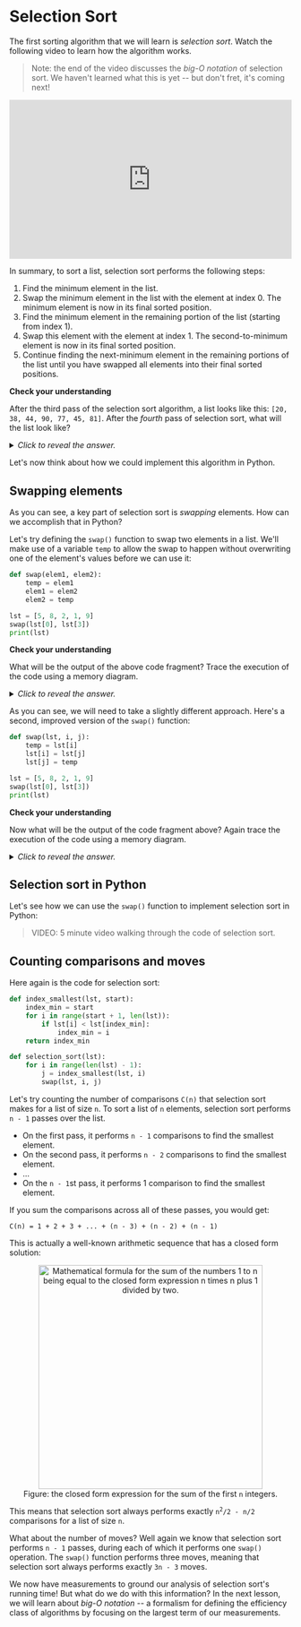 # Selection Sort

The first sorting algorithm that we will learn is *selection sort*. Watch the following video to learn how the algorithm works.

> Note: the end of the video discusses the *big-O notation* of selection sort. We haven't learned what this is yet -- but don't fret, it's coming next!

<div
  style="position: relative; padding-bottom: 56.25%; height: 0;">
  <iframe
    src="https://www.youtube.com/embed/g-PGLbMth_g"
    title="YouTube video player"
    frameborder="0"
    allow="accelerometer; autoplay; clipboard-write; encrypted-media; gyroscope; picture-in-picture"
    allowfullscreen
    style="position: absolute; top: 0; left: 0; width: 100%; height: 100%;">
  </iframe>
</div>

In summary, to sort a list, selection sort performs the following steps:

1. Find the minimum element in the list.
2. Swap the minimum element in the list with the element at index 0. The minimum element is now in its final sorted position.
3. Find the minimum element in the remaining portion of the list (starting from index 1).
4. Swap this element with the element at index 1. The second-to-minimum element is now in its final sorted position.
5. Continue finding the next-minimum element in the remaining portions of the list until you have swapped all elements into their final sorted positions.

<aside>
<b>Check your understanding</b>
<p>After the third pass of the selection sort algorithm, a list looks like this: <code>[20, 38, 44, 90, 77, 45, 81]</code>. After the <i>fourth</i> pass of selection sort, what will the list look like?</p>
<details>
<summary>
<i>Click to reveal the answer.</i>
</summary>
<p><b>Answer.</b>The fourth iteration of selection sort will look for the minimum element starting from index 3 in the list. In the unsorted portion of the list, 45 is the minimum element. Therefore, it will be swapped with the element at index 3, making this list: <code>[20, 38, 44, 45, 77, 90, 81]</code>.</p>
</details>
</aside>

Let's now think about how we could implement this algorithm in Python.

## Swapping elements

As you can see, a key part of selection sort is *swapping* elements. How can we accomplish that in Python?

Let's try defining the `swap()` function to swap two elements in a list. We'll make use of a variable `temp` to allow the swap to happen without overwriting one of the element's values before we can use it:

```python
def swap(elem1, elem2):
    temp = elem1
    elem1 = elem2
    elem2 = temp

lst = [5, 8, 2, 1, 9]
swap(lst[0], lst[3])
print(lst)
```

<aside>
<b>Check your understanding</b>
<p>What will be the output of the above code fragment? Trace the execution of the code using a memory diagram.</p>
<details>
<summary>
<i>Click to reveal the answer.</i>
</summary>
<p><b>Answer.</b> Insert 2-3 minute video with slides here.</p>
</details>
</aside>

As you can see, we will need to take a slightly different approach. Here's a second, improved version of the `swap()` function:

```python
def swap(lst, i, j):
    temp = lst[i]
    lst[i] = lst[j]
    lst[j] = temp

lst = [5, 8, 2, 1, 9]
swap(lst[0], lst[3])
print(lst)
```

<aside>
<b>Check your understanding</b>
<p>Now what will be the output of the code fragment above? Again trace the execution of the code using a memory diagram.</p>
<details>
<summary>
<i>Click to reveal the answer.</i>
</summary>
<p><b>Answer.</b> Insert 2-3 minute video with slides here.</p>
</details>
</aside>

## Selection sort in Python

Let's see how we can use the `swap()` function to implement selection sort in Python:

> VIDEO: 5 minute video walking through the code of selection sort.

## Counting comparisons and moves

Here again is the code for selection sort:

```python
def index_smallest(lst, start):
    index_min = start
    for i in range(start + 1, len(lst)):
        if lst[i] < lst[index_min]:
            index_min = i
    return index_min

def selection_sort(lst):
    for i in range(len(lst) - 1):
        j = index_smallest(lst, i)
        swap(lst, i, j)
```

Let's try counting the number of comparisons `C(n)` that selection sort makes for a list of size `n`. To sort a list of `n` elements, selection sort performs `n - 1` passes over the list.

* On the first pass, it performs `n - 1` comparisons to find the smallest element.
* On the second pass, it performs `n - 2` comparisons to find the smallest element.
* ...
* On the `n - 1`st pass, it performs 1 comparison to find the smallest element.

If you sum the comparisons across all of these passes, you would get:

`C(n) = 1 + 2 + 3 + ... + (n - 3) + (n - 2) + (n - 1)`

This is actually a well-known arithmetic sequence that has a closed form solution:

<center>
<img
    src="/images/week-02/sum.png"
    class="center"
    alt="Mathematical formula for the sum of the numbers 1 to n being equal to the closed form expression n times n plus 1 divided by two."
    style="width:400px;" />
</center>

<figcaption align = "center">Figure: the closed form expression for the sum of the first <code>n</code> integers.</figcaption>

This means that selection sort always performs exactly <code>n<sup>2</sup>/2 - n/2</code> comparisons for a list of size `n`.

What about the number of moves? Well again we know that selection sort performs `n - 1` passes, during each of which it performs one `swap()` operation. The `swap()` function performs three moves, meaning that selection sort always performs exactly `3n - 3` moves.

We now have measurements to ground our analysis of selection sort's running time! But what do we do with this information? In the next lesson, we will learn about *big-O notation* -- a formalism for defining the efficiency class of algorithms by focusing on the largest term of our measurements.

